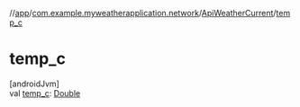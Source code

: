 //[app](../../../index.md)/[com.example.myweatherapplication.network](../index.md)/[ApiWeatherCurrent](index.md)/[temp_c](temp_c.md)

# temp_c

[androidJvm]\
val [temp_c](temp_c.md): [Double](https://kotlinlang.org/api/latest/jvm/stdlib/kotlin/-double/index.html)

